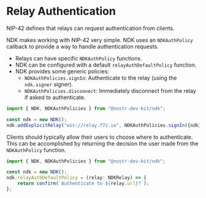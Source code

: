 # Relay Authentication

NIP-42 defines that relays can request authentication from clients.

NDK makes working with NIP-42 very simple. NDK uses an `NDKAuthPolicy` callback to provide a way to handle authentication requests.

* Relays can have specific `NDKAuthPolicy` functions.
* NDK can be configured with a default `relayAuthDefaultPolicy` function.
* NDK provides some generic policies:
    * `NDKAuthPolicies.signIn`: Authenticate to the relay (using the `ndk.signer` signer).
    * `NDKAuthPolicies.disconnect`: Immediately disconnect from the relay if asked to authenticate.

```ts
import { NDK, NDKAuthPolicies } from "@nostr-dev-kit/ndk";

const ndk = new NDK();
ndk.addExplicitRelay("wss://relay.f7z.io", NDKAuthPolicies.signIn({ndk}));
```

Clients should typically allow their users to choose where to authenticate. This can be accomplished by returning the decision the user made from the `NDKAuthPolicy` function.

```ts
import { NDK, NDKAuthPolicies } from "@nostr-dev-kit/ndk";

const ndk = new NDK();
ndk.relayAuthDefaultPolicy = (relay: NDKRelay) => {
    return confirm(`Authenticate to ${relay.url}?`);
};
```
